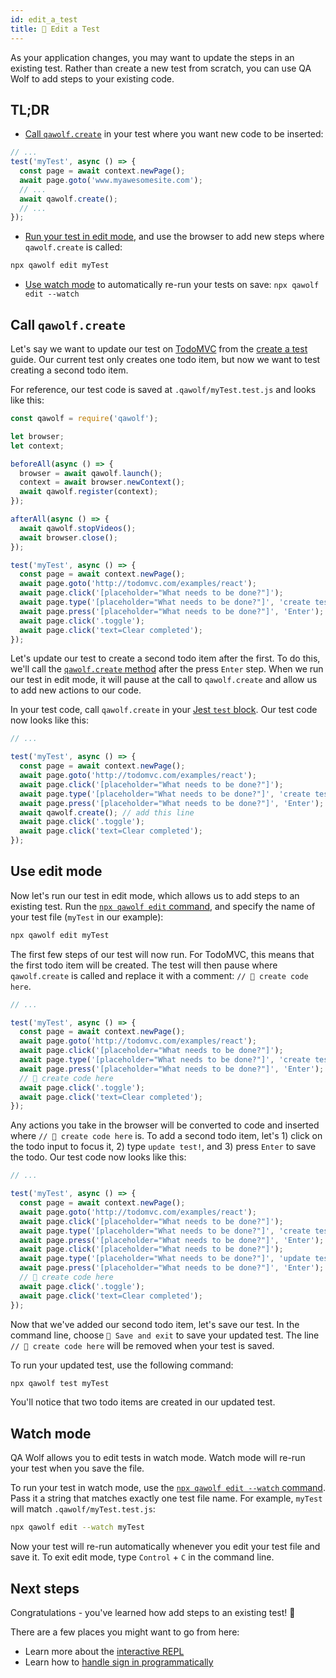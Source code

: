 ```yaml
---
id: edit_a_test
title: 📝 Edit a Test
---
```


As your application changes, you may want to update the steps in an existing test. Rather than create a new test from scratch, you can use QA Wolf to add steps to your existing code.

## TL;DR

- [Call `qawolf.create`](#call-qawolfcreate) in your test where you want new code to be inserted:

```js
// ...
test('myTest', async () => {
  const page = await context.newPage();
  await page.goto('www.myawesomesite.com');
  // ...
  await qawolf.create();
  // ...
});
```

- [Run your test in edit mode](#use-edit-mode), and use the browser to add new steps where `qawolf.create` is called:

```bash
npx qawolf edit myTest
```

- [Use watch mode](#watch-mode) to automatically re-run your tests on save: `npx qawolf edit --watch`

## Call `qawolf.create`

Let's say we want to update our test on [TodoMVC](http://todomvc.com/examples/react) from the [create a test](create_a_test) guide. Our current test only creates one todo item, but now we want to test creating a second todo item.

For reference, our test code is saved at `.qawolf/myTest.test.js` and looks like this:

```js
const qawolf = require('qawolf');

let browser;
let context;

beforeAll(async () => {
  browser = await qawolf.launch();
  context = await browser.newContext();
  await qawolf.register(context);
});

afterAll(async () => {
  await qawolf.stopVideos();
  await browser.close();
});

test('myTest', async () => {
  const page = await context.newPage();
  await page.goto('http://todomvc.com/examples/react');
  await page.click('[placeholder="What needs to be done?"]');
  await page.type('[placeholder="What needs to be done?"]', 'create test!');
  await page.press('[placeholder="What needs to be done?"]', 'Enter');
  await page.click('.toggle');
  await page.click('text=Clear completed');
});
```

Let's update our test to create a second todo item after the first. To do this, we'll call the [`qawolf.create` method](api/qawolf/create) after the press `Enter` step. When we run our test in edit mode, it will pause at the call to `qawolf.create` and allow us to add new actions to our code.

In your test code, call `qawolf.create` in your [Jest `test` block](https://jestjs.io/docs/en/api#testname-fn-timeout). Our test code now looks like this:

```js
// ...

test('myTest', async () => {
  const page = await context.newPage();
  await page.goto('http://todomvc.com/examples/react');
  await page.click('[placeholder="What needs to be done?"]');
  await page.type('[placeholder="What needs to be done?"]', 'create test!');
  await page.press('[placeholder="What needs to be done?"]', 'Enter');
  await qawolf.create(); // add this line
  await page.click('.toggle');
  await page.click('text=Clear completed');
});
```

## Use edit mode

Now let's run our test in edit mode, which allows us to add steps to an existing test. Run the [`npx qawolf edit` command](api/cli#npx-qawolf-edit-name), and specify the name of your test file (`myTest` in our example):

```bash
npx qawolf edit myTest
```

The first few steps of our test will now run. For TodoMVC, this means that the first todo item will be created. The test will then pause where `qawolf.create` is called and replace it with a comment: `// 🐺 create code here`.

```js
// ...

test('myTest', async () => {
  const page = await context.newPage();
  await page.goto('http://todomvc.com/examples/react');
  await page.click('[placeholder="What needs to be done?"]');
  await page.type('[placeholder="What needs to be done?"]', 'create test!');
  await page.press('[placeholder="What needs to be done?"]', 'Enter');
  // 🐺 create code here
  await page.click('.toggle');
  await page.click('text=Clear completed');
});
```

Any actions you take in the browser will be converted to code and inserted where `// 🐺 create code here` is. To add a second todo item, let's 1) click on the todo input to focus it, 2) type `update test!`, and 3) press `Enter` to save the todo. Our test code now looks like this:

```js
// ...

test('myTest', async () => {
  const page = await context.newPage();
  await page.goto('http://todomvc.com/examples/react');
  await page.click('[placeholder="What needs to be done?"]');
  await page.type('[placeholder="What needs to be done?"]', 'create test!');
  await page.press('[placeholder="What needs to be done?"]', 'Enter');
  await page.click('[placeholder="What needs to be done?"]');
  await page.type('[placeholder="What needs to be done?"]', 'update test!');
  await page.press('[placeholder="What needs to be done?"]', 'Enter');
  // 🐺 create code here
  await page.click('.toggle');
  await page.click('text=Clear completed');
});
```

Now that we've added our second todo item, let's save our test. In the command line, choose `💾 Save and exit` to save your updated test. The line `// 🐺 create code here` will be removed when your test is saved.

To run your updated test, use the following command:

```bash
npx qawolf test myTest
```

You'll notice that two todo items are created in our updated test.

## Watch mode

QA Wolf allows you to edit tests in watch mode. Watch mode will re-run your test when you save the file.

To run your test in watch mode, use the [`npx qawolf edit --watch` command](api/cli#npx-qawolf-edit-name). Pass it a string that matches exactly one test file name. For example, `myTest` will match `.qawolf/myTest.test.js`:

```bash
npx qawolf edit --watch myTest
```

Now your test will re-run automatically whenever you edit your test file and save it. To exit edit mode, type `Control` + `C` in the command line.

## Next steps

Congratulations - you've learned how add steps to an existing test! 🎉

There are a few places you might want to go from here:

- Learn more about the [interactive REPL](use_the_repl)
- Learn how to [handle sign in programmatically](handle_sign_in)
